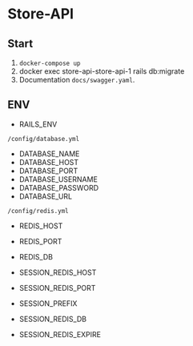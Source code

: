 # Store-API

## Start

1. `docker-compose up`
2. docker exec store-api-store-api-1 rails db:migrate
3. Documentation `docs/swagger.yaml`.

## ENV

* RAILS_ENV

`/config/database.yml`

* DATABASE_NAME
* DATABASE_HOST
* DATABASE_PORT
* DATABASE_USERNAME
* DATABASE_PASSWORD
* DATABASE_URL

`/config/redis.yml`

* REDIS_HOST
* REDIS_PORT
* REDIS_DB

* SESSION_REDIS_HOST
* SESSION_REDIS_PORT
* SESSION_PREFIX
* SESSION_REDIS_DB
* SESSION_REDIS_EXPIRE
